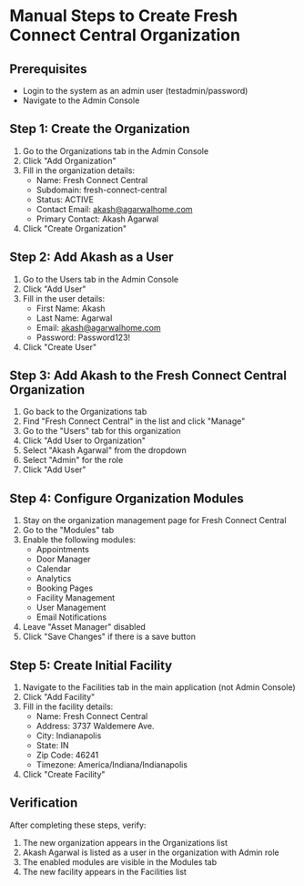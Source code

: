 # Manual Steps to Create Fresh Connect Central Organization

## Prerequisites
- Login to the system as an admin user (testadmin/password)
- Navigate to the Admin Console

## Step 1: Create the Organization
1. Go to the Organizations tab in the Admin Console
2. Click "Add Organization"
3. Fill in the organization details:
   - Name: Fresh Connect Central
   - Subdomain: fresh-connect-central
   - Status: ACTIVE
   - Contact Email: akash@agarwalhome.com
   - Primary Contact: Akash Agarwal
4. Click "Create Organization"

## Step 2: Add Akash as a User
1. Go to the Users tab in the Admin Console
2. Click "Add User"
3. Fill in the user details:
   - First Name: Akash
   - Last Name: Agarwal
   - Email: akash@agarwalhome.com
   - Password: Password123!
4. Click "Create User"

## Step 3: Add Akash to the Fresh Connect Central Organization
1. Go back to the Organizations tab
2. Find "Fresh Connect Central" in the list and click "Manage"
3. Go to the "Users" tab for this organization
4. Click "Add User to Organization"
5. Select "Akash Agarwal" from the dropdown
6. Select "Admin" for the role
7. Click "Add User"

## Step 4: Configure Organization Modules
1. Stay on the organization management page for Fresh Connect Central
2. Go to the "Modules" tab
3. Enable the following modules:
   - Appointments
   - Door Manager
   - Calendar
   - Analytics
   - Booking Pages
   - Facility Management
   - User Management
   - Email Notifications
4. Leave "Asset Manager" disabled
5. Click "Save Changes" if there is a save button

## Step 5: Create Initial Facility
1. Navigate to the Facilities tab in the main application (not Admin Console)
2. Click "Add Facility"
3. Fill in the facility details:
   - Name: Fresh Connect Central
   - Address: 3737 Waldemere Ave.
   - City: Indianapolis
   - State: IN
   - Zip Code: 46241
   - Timezone: America/Indiana/Indianapolis
4. Click "Create Facility"

## Verification
After completing these steps, verify:
1. The new organization appears in the Organizations list
2. Akash Agarwal is listed as a user in the organization with Admin role
3. The enabled modules are visible in the Modules tab
4. The new facility appears in the Facilities list
